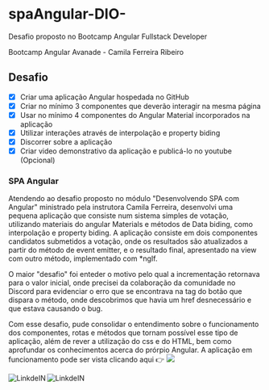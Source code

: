 # spaAngular-DIO-
Desafio proposto no Bootcamp Angular Fullstack Developer


Bootcamp Angular Avanade - Camila Ferreira Ribeiro


## Desafio

 - [x] Criar uma aplicação Angular hospedada no GitHub
 - [x] Criar no mínimo 3 componentes que deverão interagir na mesma página
 - [x] Usar no mínimo 4 componentes do Angular Material incorporados na aplicação
 - [x] Utilizar interações através de interpolação e property biding
 - [x] Discorrer sobre a aplicação
 - [x] Criar video demonstrativo da aplicação e publicá-lo no youtube (Opcional)

### SPA Angular

Atendendo ao desafio proposto no módulo "Desenvolvendo SPA com Angular" ministrado pela instrutora Camila Ferreira,
desenvolvi uma pequena aplicação que consiste num sistema simples de votação, utilizando materiais do angular Materials
e métodos de Data biding, como interpolação e property biding.
 A aplicação consiste em dois componentes candidatos submetidos a votação, onde os resultados são atualizados a partir do
método de event emitter, e o resultado final, apresentado na view com outro método, implementado com *ngIf.
 
O maior "desafio" foi enteder o motivo pelo qual a incrementação retornava para o valor inicial, onde precisei da colaboração da comunidade no Discord 
para evidenciar o erro que se encontrava na tag do botão que dispara o método, onde descobrimos que havia um href
desnecessário e que estava causando o bug.

 Com esse desafio, pude consolidar o entendimento sobre o funcionamento dos componentes, rotas e métodos que tornam possível esse tipo de aplicação, além de rever 
a utilização do css e do HTML, bem como aprofundar os conhecimentos acerca do prórpio Angular.
 A aplicação em funcionamento pode ser vista clicando aqui :point_right: <a target="_blank" src=" https://www.youtube.com/watch?v=yGNBey_QbG4&t=18s"><img src="https://img.shields.io/badge/YouTube-FF0000?style=for-the-badge&logo=youtube&logoColor=white"></a>


<a target="_blank" href="https://www.linkedin.com/in/will-freittas/">
  <img align="left" alt="LinkdeIN"  color="white" src="https://img.shields.io/badge/LinkedIn-0077B5?style=for-the-badge&logo=linkedin&logoColor=white" />
</a>

<a target="_blank" href="https://github.com/WdvOps/">
  <img align="left" alt="LinkdeIN" src="https://img.shields.io/badge/GitHub-100000?style=for-the-badge&logo=github&logoColor=white" />
</a>
